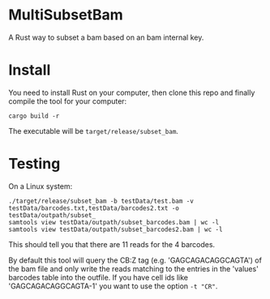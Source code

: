# MultiSubsetBam

A Rust way to subset a bam based on an bam internal key.


# Install

You need to install Rust on your computer, then clone this repo and
finally compile the tool for your computer:
```
cargo build -r
```

The executable will be ``target/release/subset_bam``.

# Testing

On a Linux system:

```
./target/release/subset_bam -b testData/test.bam -v testData/barcodes.txt,testData/barcodes2.txt -o testData/outpath/subset_
samtools view testData/outpath/subset_barcodes.bam | wc -l
samtools view testData/outpath/subset_barcodes2.bam | wc -l
```

This should tell you that there are 11 reads for the 4 barcodes.

By default this tool will query the CB:Z tag (e.g. 'GAGCAGACAGGCAGTA') of the bam file and only write the reads matching to the entries in the 'values' barcodes table into the outfile. If you have cell ids like 'GAGCAGACAGGCAGTA-1' you want to use the option ``-t "CR"``.


